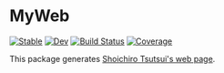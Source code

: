 # MyWeb

[![Stable](https://img.shields.io/badge/docs-stable-blue.svg)](https://Shoichiro-Tsutsui.github.io/MyWeb.jl/stable)
[![Dev](https://img.shields.io/badge/docs-dev-blue.svg)](https://Shoichiro-Tsutsui.github.io/MyWeb.jl/dev)
[![Build Status](https://travis-ci.com/Shoichiro-Tsutsui/MyWeb.jl.svg?branch=master)](https://travis-ci.com/Shoichiro-Tsutsui/MyWeb.jl)
[![Coverage](https://codecov.io/gh/Shoichiro-Tsutsui/MyWeb.jl/branch/master/graph/badge.svg)](https://codecov.io/gh/Shoichiro-Tsutsui/MyWeb.jl)

This package generates [Shoichiro Tsutsui's web page](https://shoichiro-tsutsui.github.io/MyWeb.jl/stable).
